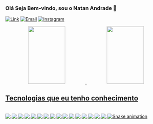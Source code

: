 ### Olá Seja Bem-vindo, sou o Natan Andrade 🤙 

[![Link](https://img.shields.io/badge/LinkedIn-0077B5?style=for-the-badge&logo=linkedin&logoColor=white)](https://www.linkedin.com/in/natan-andrade-1bbb9817b) [![Email](https://img.shields.io/badge/Microsoft_Outlook-0078D4?style=for-the-badge&logo=microsoft-outlook&logoColor=white)](mailto:natan07lima@outlook.com) [![Instagram](https://img.shields.io/badge/Instagram-E4405F?style=for-the-badge&logo=instagram&logoColor=white)](https://www.instagram.com/invites/contact/?i=vc7rdOOns7oj&utm_content=klr2kj)


<div align="center">
  <a href="https://github.com/4ndrad">
  <img height="180em" width="48%" src="https://github-readme-stats.vercel.app/api?username=4ndrad&show_icons=true&theme=dark&include_all_commits=true&count_private=true"/>
  <img height="180em" width="48%" src="https://github-readme-stats.vercel.app/api/top-langs/?username=4ndrad&layout=compact&langs_count=7&theme=dark"/>
</div>


## Tecnologias que eu tenho conhecimento

<div style="display: inline_block"><br/>
  <img align="center" alt"HTML5" src="https://img.shields.io/badge/HTML5-E34F26?style=for-the-badge&logo=html5&logoColor=white"/>
  <img align="center" alt"CSS3" src="https://img.shields.io/badge/CSS3-1572B6?style=for-the-badge&logo=css3&logoColor=white"/>
  <img align="center" alt"javascript" src="https://img.shields.io/badge/JavaScript-F7DF1E?style=for-the-badge&logo=javascript&logoColor=black"/>
  <img align="center" alt"node.js" src="https://img.shields.io/badge/Node.js-43853D?style=for-the-badge&logo=node.js&logoColor=white"/>
  <img align="center" alt"Java" src="https://img.shields.io/badge/Java-ED8B00?style=for-the-badge&logo=java&logoColor=white"/>
   <img align="center" alt"express" src="https://img.shields.io/badge/Express.js-404D59?style=for-the-badge"/>
   <img align="center" alt"Vue.js" src="https://img.shields.io/badge/Vue.js-35495E?style=for-the-badge&logo=vue.js&logoColor=4FC08D"/>
  <img align="center" alt"Mysqul" src="https://img.shields.io/badge/MySQL-00000F?style=for-the-badge&logo=mysql&logoColor=white"/>
  <img align="center" alt"Python"	src="https://img.shields.io/badge/Python-14354C?style=for-the-badge&logo=python&logoColor=white"/>
  <img align="center" alt"Bootstrap"	src="https://img.shields.io/badge/Bootstrap-563D7C?style=for-the-badge&logo=bootstrap&logoColor=white"/>
  <img align="center" alt"Spring"	src="https://img.shields.io/badge/Spring-6DB33F?style=for-the-badge&logo=spring&logoColor=white"/>
  <img align="center" alt"MongoDB"	src="https://img.shields.io/badge/MongoDB-4EA94B?style=for-the-badge&logo=mongodb&logoColor=white"/>
  <img align="center" alt"Amazon_AWS"	src="https://img.shields.io/badge/Amazon_AWS-232F3E?style=for-the-badge&logo=amazon-aws&logoColor=white"/>
  <img align="center" alt"Google_Cloud"	src="https://img.shields.io/badge/Google_Cloud-4285F4?style=for-the-badge&logo=google-cloud&logoColor=white"/>
   <img align="center" alt"Microsoft_Azure"	src="https://img.shields.io/badge/Microsoft_Azure-0089D6?style=for-the-badge&logo=microsoft-azure&logoColor=white"/>
   <img align="center" alt"Angular"	src="https://img.shields.io/badge/Angular-DD0031?style=for-the-badge&logo=angular&logoColor=white"/>
   <img align="center" alt"TypeScript"	src="https://img.shields.io/badge/TypeScript-007ACC?style=for-the-badge&logo=typescript&logoColor=white/>
   <img align="center" alt"Heroku"   src="https://img.shields.io/badge/Heroku-430098?style=for-the-badge&logo=heroku&logoColor=white/>
</div><br/>


  ![Snake animation](https://github.com/4ndrad/4ndrad/blob/output/github-contribution-grid-snake.svg)  
